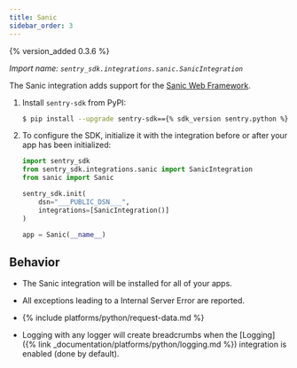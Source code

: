 ```yaml
---
title: Sanic
sidebar_order: 3
---
```


{% version_added 0.3.6 %}

<!-- WIZARD -->
*Import name: `sentry_sdk.integrations.sanic.SanicIntegration`*

The Sanic integration adds support for the [Sanic Web
Framework](https://github.com/huge-success/sanic).

1. Install `sentry-sdk` from PyPI:

    ```bash
    $ pip install --upgrade sentry-sdk=={% sdk_version sentry.python %}
    ```

2.  To configure the SDK, initialize it with the integration before or after your app has been initialized:

    ```python
    import sentry_sdk
    from sentry_sdk.integrations.sanic import SanicIntegration
    from sanic import Sanic
    
    sentry_sdk.init(
        dsn="___PUBLIC_DSN___",
        integrations=[SanicIntegration()]
    )

    app = Sanic(__name__)
    ```

<!-- ENDWIZARD -->

## Behavior

* The Sanic integration will be installed for all of your apps.

* All exceptions leading to a Internal Server Error are reported.

* {% include platforms/python/request-data.md %}

* Logging with any logger will create breadcrumbs when
  the [Logging]({% link _documentation/platforms/python/logging.md %})
  integration is enabled (done by default).
